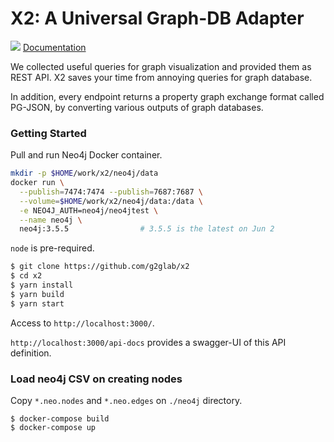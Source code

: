 # X2: A Universal Graph-DB Adapter

[![](https://images.microbadger.com/badges/version/g2glab/x2.svg)](https://microbadger.com/images/g2glab/x2 "Get your own version badge on microbadger.com") [Documentation](https://x2.readthedocs.io/en/latest/index.html)

We collected useful queries for graph visualization and provided them as REST API. X2 saves your time from annoying queries for graph database.

In addition, every endpoint returns a property graph exchange format called PG-JSON, by converting various outputs of graph databases.

### Getting Started

Pull and run Neo4j Docker container.

```bash
mkdir -p $HOME/work/x2/neo4j/data
docker run \
  --publish=7474:7474 --publish=7687:7687 \
  --volume=$HOME/work/x2/neo4j/data:/data \
  -e NEO4J_AUTH=neo4j/neo4jtest \
  --name neo4j \
  neo4j:3.5.5                # 3.5.5 is the latest on Jun 2
```

`node` is pre-required.

```bash
$ git clone https://github.com/g2glab/x2
$ cd x2
$ yarn install
$ yarn build
$ yarn start
```

Access to `http://localhost:3000/`.

`http://localhost:3000/api-docs` provides a swagger-UI of this API definition.

### Load neo4j CSV on creating nodes

Copy `*.neo.nodes` and `*.neo.edges` on `./neo4j` directory.

```
$ docker-compose build
$ docker-compose up
```